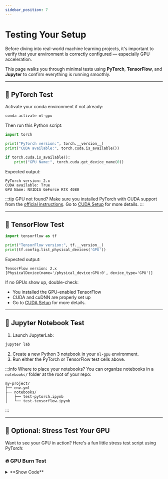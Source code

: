 ```yaml
---
sidebar_position: 7
---
```


# Testing Your Setup

Before diving into real-world machine learning projects, it's important to verify that your environment is correctly configured — especially GPU acceleration.

This page walks you through minimal tests using **PyTorch**, **TensorFlow**, and **Jupyter** to confirm everything is running smoothly.

---

## 🧪 PyTorch Test

Activate your conda environment if not already:

```bash
conda activate ml-gpu
```

Then run this Python script:

```python
import torch

print("PyTorch version:", torch.__version__)
print("CUDA available:", torch.cuda.is_available())

if torch.cuda.is_available():
    print("GPU Name:", torch.cuda.get_device_name(0))
```

Expected output:

```
PyTorch version: 2.x
CUDA available: True
GPU Name: NVIDIA GeForce RTX 4080
```

:::tip GPU not found?
Make sure you installed PyTorch with CUDA support from the [official instructions](https://pytorch.org/get-started/locally/). Go to [CUDA Setup](./CUDA) for more details.
:::

---

## 🧪 TensorFlow Test

```python
import tensorflow as tf

print("TensorFlow version:", tf.__version__)
print(tf.config.list_physical_devices('GPU'))
```

Expected output:

```
TensorFlow version: 2.x
[PhysicalDevice(name='/physical_device:GPU:0', device_type='GPU')]
```

If no GPUs show up, double-check:

- You installed the GPU-enabled TensorFlow
- CUDA and cuDNN are properly set up
- Go to [CUDA Setup](./CUDA) for more details.

---

## 📓 Jupyter Notebook Test

1. Launch JupyterLab:

```bash
jupyter lab
```

2. Create a new Python 3 notebook in your `ml-gpu` environment.
3. Run either the PyTorch or TensorFlow test cells above.

:::info Where to place your notebooks?
You can organize notebooks in a `notebooks/` folder at the root of your repo:

```
my-project/
├── env.yml
├── notebooks/
│   ├── test-pytorch.ipynb
│   └── test-tensorflow.ipynb
```

:::

---

## 🧪 Optional: Stress Test Your GPU

Want to see your GPU in action? Here's a fun little stress test script using PyTorch:

### 🔥 GPU Burn Test

<details> 
<summary>**Show Code**</summary>
```python
import torch
import time

def burn_gpu(seconds=20, size=15000):

    print("🔥 Starting GPU stress test...")
    print("Device:", torch.cuda.get_device_name(0))

    print(f"Allocating matrices of size {size}x{size}...")
    try:
        a = torch.randn(size, size, device="cuda")
        b = torch.randn(size, size, device="cuda")
    except RuntimeError as e:
        print("\n❌ Failed to allocate matrices. Try using a smaller size.")
        print("Error:", e)
        return

    print("Allocated two large matrices on the GPU.")

    start = time.time()
    iterations = 0

    while time.time() - start < seconds:
        c = torch.matmul(a, b)
        torch.cuda.synchronize()
        iterations += 1

    print(f"\n✅ Done. Completed {iterations} matrix multiplications in {seconds} seconds.")

if **name** == "**main**":

    burn_gpu(seconds=20, size=15000)

```

</details>

#### Notes
- Adjust size carefully based on your GPU VRAM. For 4GB or lower, use size=8000 or less.
- You can monitor usage using:
    - `nvidia-smi` (CLI)
    - `nvtop` (Linux CLI UI: `sudo apt install nvtop; nvtop`)
    - Task Manager > Performance > GPU (Windows)

![nvtop](https://ik.imagekit.io/devdocs/img/ml_env/nvtop.png)

---

## 🧯 Troubleshooting

| Issue                                | Fix                                                                 |
| ------------------------------------ | ------------------------------------------------------------------- |
| `torch.cuda.is_available()` is False | Check CUDA version and reinstall PyTorch with GPU support           |
| `nvidia-smi` not found               | NVIDIA driver missing or not loaded                                 |
| TensorFlow sees no GPU               | Double-check cuDNN + TensorFlow versions and verify with `pip list` |

---

You're now ready to build and train ML models with full acceleration. 🚀
```
